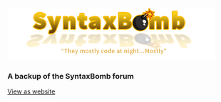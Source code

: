 ![logo](/assets/logoSyntaxBomb.png)

### A backup of the SyntaxBomb forum

[View as website](https://blitz-community.github.io/SyntaxBomb-Backup)